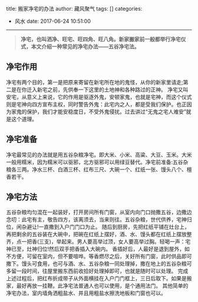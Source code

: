 title: 搬家净宅的办法
author: 藏风聚气
tags: []
categories:
  - 风水
date: 2017-06-24 10:51:00
---

>**净宅，也叫洒净、旺宅、旺四角、旺八角。新家搬家前一般都举行净宅仪式，本文介绍一种常见的净宅办法——五谷净宅法。**


   
净宅作用
--------
净宅有两个目的，第一是把原来寄留在新宅所在地的鬼怪，从你的新家里请走;第二是在你迁入新宅之前，先供奉一下这里的土地神和各种路过的正神。
净宅又叫安宅，从意义上来说，它的作用是驱逐外鬼，安顿家鬼，也就是宅神，而这个仪式则是宅神向四方宣布主权，同时警告外鬼：此宅内之人，都是受我们保护。也正因为家鬼的保护，我们才能安稳度日，不受外鬼侵扰。过去讲过“无鬼之宅人难安”就是这个道理。
   
净宅准备
--------
净宅最常见的办法就是用五谷杂粮净宅。即大米、小米、高粱、大豆、玉米。大米一般用糯米，因为糯米可以驱邪，北方驱邪可以用绿豆替代。净宅前准备:五谷杂粮各三两。净水三杯、白酒三杯、红布三尺、大碗一个、红纸一张、馒头八个、檀香若干。

净宅方法
--------
五谷杂粮均匀混在一起装好，打开房间所有门窗，从室内向门口抛撒五谷，边撒边念叨：此宅有主，敬告四方，该离须去，当来则往。五谷杂粮，世代供养，宅神归位，闲杂避让!一直撒到入户门门口为止。
随后到厨房，先把红纸平铺在灶台上，再把剩余的五谷装在大碗中，把碗在红纸上摆好，酒、水、馒头都在红纸上摆放整齐，点一把香(三支)，举起来。男人要高举过顶，女人要高举过胸。轻喝一声：宅神已至，灶神归位!然后双手把香插入大碗内。
香插好后，人最好是退到屋外，如不方便，可留在室内，但不要喧哗。等香燃尽之后，关好所有门窗，此时供品即可撒下。馒头可食用，也可与酒、水、五谷杂粮一同处理掉，撒在地上的五谷杂粮可多留一段时间，往屋里搬东西前收拾好处理掉即可，也就是随时可以处理。
完成上述过程后，把红布折成带子从外面横挂在入户门门框上，三日后取下。如果是搬家，最好再放一挂鞭。此净宅法普通人也可以使用，是个通用法门。
其他简单的净宅办法，室内墙角洒粗盐水、并且用粗盐水擦洗地板和门窗也可以。